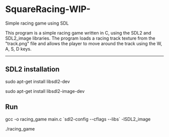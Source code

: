 # SquareRacing-WIP-
Simple racing game using SDL

This program is a simple racing game written in C, using the SDL2 and SDL2_image libraries. The program loads a racing track texture from the "track.png" file and allows the player to move around the track using the W, A, S, D keys.


__________________________
## SDL2 installation

sudo apt-get install libsdl2-dev

sudo apt-get install libsdl2-image-dev


## Run


gcc -o racing_game main.c \`sdl2-config --cflags --libs\` -lSDL2_image

./racing_game
